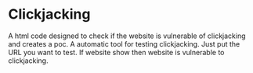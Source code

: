 # Clickjacking
A html code designed to check if the website is vulnerable of clickjacking and creates a poc.
A automatic tool for testing clickjacking. 
Just put the URL you want to test.
If website show then website is vulnerable to clickjacking.
